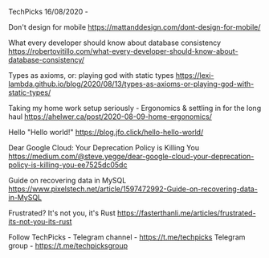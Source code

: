 TechPicks 16/08/2020 -

Don't design for mobile
https://mattanddesign.com/dont-design-for-mobile/

What every developer should know about database consistency
https://robertovitillo.com/what-every-developer-should-know-about-database-consistency/

Types as axioms, or: playing god with static types
https://lexi-lambda.github.io/blog/2020/08/13/types-as-axioms-or-playing-god-with-static-types/

Taking my home work setup seriously - Ergonomics & settling in for the long haul
https://ahelwer.ca/post/2020-08-09-home-ergonomics/

Hello "Hello world!"
https://blog.jfo.click/hello-hello-world/

Dear Google Cloud: Your Deprecation Policy is Killing You
https://medium.com/@steve.yegge/dear-google-cloud-your-deprecation-policy-is-killing-you-ee7525dc05dc

Guide on recovering data in MySQL
https://www.pixelstech.net/article/1597472992-Guide-on-recovering-data-in-MySQL

Frustrated? It's not you, it's Rust
https://fasterthanli.me/articles/frustrated-its-not-you-its-rust

Follow TechPicks -
Telegram channel - https://t.me/techpicks
Telegram group - https://t.me/techpicksgroup